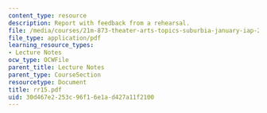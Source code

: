 ```yaml
---
content_type: resource
description: Report with feedback from a rehearsal.
file: /media/courses/21m-873-theater-arts-topics-suburbia-january-iap-2008/30d467e2253c96f16e1ad427a11f2100_rr15.pdf
file_type: application/pdf
learning_resource_types:
- Lecture Notes
ocw_type: OCWFile
parent_title: Lecture Notes
parent_type: CourseSection
resourcetype: Document
title: rr15.pdf
uid: 30d467e2-253c-96f1-6e1a-d427a11f2100
---
```

